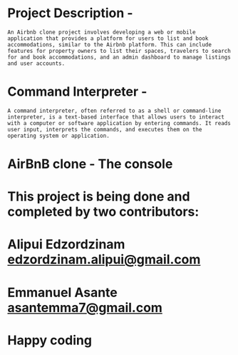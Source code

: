 # Project Description -
    An Airbnb clone project involves developing a web or mobile application that provides a platform for users to list and book accommodations, similar to the Airbnb platform. This can include features for property owners to list their spaces, travelers to search for and book accommodations, and an admin dashboard to manage listings and user accounts.
# Command Interpreter -
    A command interpreter, often referred to as a shell or command-line interpreter, is a text-based interface that allows users to interact with a computer or software application by entering commands. It reads user input, interprets the commands, and executes them on the operating system or application.

# AirBnB clone - The console
# This project is being done and completed by two contributors:
# Alipui Edzordzinam <edzordzinam.alipui@gmail.com>
# Emmanuel Asante <asantemma7@gmail.com>

# Happy coding 
